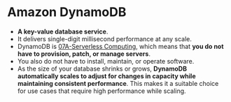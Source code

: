 # Amazon DynamoDB
- **A key-value database service**.
- It delivers single-digit millisecond performance at any scale.
- DynamoDB is [07A-Serverless Computing](../Module%202%20-%20Compute%20in%20the%20Cloud/07A-Serverless%20Computing.md), which means that **you do not have to provision, patch, or manage servers**. 
- You also do not have to install, maintain, or operate software.
- As the size of your database shrinks or grows, **DynamoDB automatically scales to adjust for changes in capacity while maintaining consistent performance**. This makes it a suitable choice for use cases that require high performance while scaling.